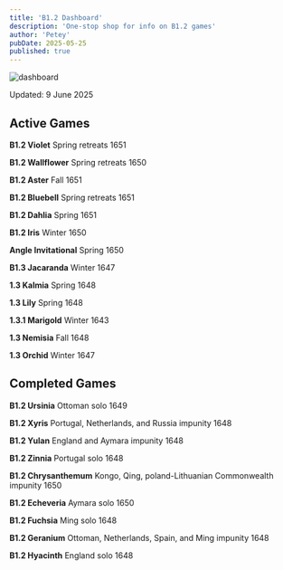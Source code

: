```yaml
---
title: 'B1.2 Dashboard'
description: 'One-stop shop for info on B1.2 games'
author: 'Petey'
pubDate: 2025-05-25
published: true
---
```

![dashboard](/imperialrealm/graphics/dashboard6.png)

Updated: 9 June 2025

## Active Games

**B1.2 Violet** Spring retreats 1651

**B1.2 Wallflower** Spring retreats 1650

**B1.2 Aster** 	Fall 1651

**B1.2 Bluebell**	Spring retreats 1651

**B1.2 Dahlia** Spring 1651

**B1.2 Iris** Winter 1650

**Angle Invitational** Spring 1650

**B1.3 Jacaranda** Winter 1647

**1.3 Kalmia** Spring 1648

**1.3 Lily** Spring 1648

**1.3.1 Marigold** Winter 1643

**1.3 Nemisia** Fall 1648

**1.3 Orchid** Winter 1647

## Completed Games

**B1.2 Ursinia** Ottoman solo 1649

**B1.2 Xyris** Portugal, Netherlands, and Russia impunity 1648

**B1.2 Yulan** England and Aymara impunity 1648

**B1.2 Zinnia**	Portugal solo 1648

**B1.2 Chrysanthemum** Kongo, Qing, poland-Lithuanian Commonwealth impunity 1650

**B1.2 Echeveria** 	Aymara solo 1650

**B1.2 Fuchsia** 	Ming solo 1648

**B1.2 Geranium** 	Ottoman, Netherlands, Spain, and Ming impunity 1648

**B1.2 Hyacinth** 	England solo 1648
